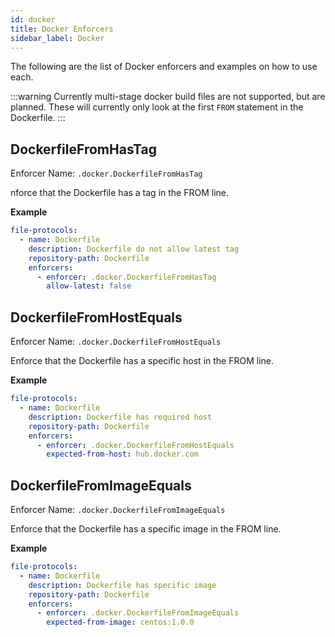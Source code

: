 ```yaml
---
id: docker
title: Docker Enforcers
sidebar_label: Docker
---
```


The following are the list of Docker enforcers and examples on how to use each.

:::warning
Currently multi-stage docker build files are not supported, but are planned.  These will currently only look at the first `FROM` statement in the Dockerfile.
:::

## DockerfileFromHasTag

Enforcer Name: `.docker.DockerfileFromHasTag`

nforce that the Dockerfile has a tag in the FROM line.

**Example**
```yaml
file-protocols:
  - name: Dockerfile
    description: Dockerfile do not allow latest tag
    repository-path: Dockerfile
    enforcers:
      - enforcer: .docker.DockerfileFromHasTag
        allow-latest: false
```

## DockerfileFromHostEquals

Enforcer Name: `.docker.DockerfileFromHostEquals`

Enforce that the Dockerfile has a specific host in the FROM line.

**Example**
```yaml
file-protocols:
  - name: Dockerfile
    description: Dockerfile has required host
    repository-path: Dockerfile
    enforcers:
      - enforcer: .docker.DockerfileFromHostEquals
        expected-from-host: hub.docker.com
```

## DockerfileFromImageEquals

Enforcer Name: `.docker.DockerfileFromImageEquals`

Enforce that the Dockerfile has a specific image in the FROM line.

**Example**
```yaml
file-protocols:
  - name: Dockerfile
    description: Dockerfile has specific image
    repository-path: Dockerfile
    enforcers:
      - enforcer: .docker.DockerfileFromImageEquals
        expected-from-image: centos:1.0.0
```

